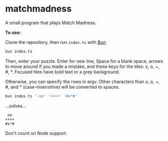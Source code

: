 # matchmadness

A small program that plays Match Madness.

**To use:**

Clone the repository, then run `index.ts` with [Bun](https://bun.sh/).

```bash
bun index.ts
```

Then, enter your puzzle. Enter for new line, Space for a blank space, arrows to move around if you made a mistake, and these keys for the tiles: x, o, +, #, *. Focused tiles have bold text or a grey background.

Otherwise, you can specify the rows in argv. Other characters than x, o, +, #, and * (case-insensitive) will be converted to spaces.

```bash
bun index.ts '-oo' '++++' '#x*#'
```
...solves...
```
 oo
++++
#x*#
```

Don't count on Node support.
